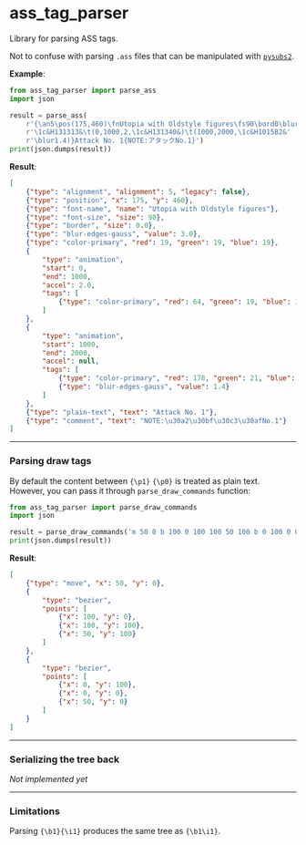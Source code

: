 ass_tag_parser
==============

Library for parsing ASS tags.

Not to confuse with parsing `.ass` files that can be manipulated with
[`pysubs2`](https://github.com/tkarabela/pysubs2).


**Example**:

```python
from ass_tag_parser import parse_ass
import json

result = parse_ass(
    r'{\an5\pos(175,460)\fnUtopia with Oldstyle figures\fs90\bord0\blur3'
    r'\1c&H131313&\t(0,1000,2,\1c&H131340&)\t(1000,2000,\1c&H1015B2&'
    r'\blur1.4)}Attack No. 1{NOTE:アタックNo.1}')
print(json.dumps(result))
```

**Result**:

```json
[
    {"type": "alignment", "alignment": 5, "legacy": false},
    {"type": "position", "x": 175, "y": 460},
    {"type": "font-name", "name": "Utopia with Oldstyle figures"},
    {"type": "font-size", "size": 90},
    {"type": "border", "size": 0.0},
    {"type": "blur-edges-gauss", "value": 3.0},
    {"type": "color-primary", "red": 19, "green": 19, "blue": 19},
    {
        "type": "animation",
        "start": 0,
        "end": 1000,
        "accel": 2.0,
        "tags": [
            {"type": "color-primary", "red": 64, "green": 19, "blue": 19}
        ]
    },
    {
        "type": "animation",
        "start": 1000,
        "end": 2000,
        "accel": null,
        "tags": [
            {"type": "color-primary", "red": 178, "green": 21, "blue": 16},
            {"type": "blur-edges-gauss", "value": 1.4}
        ]
    },
    {"type": "plain-text", "text": "Attack No. 1"},
    {"type": "comment", "text": "NOTE:\u30a2\u30bf\u30c3\u30afNo.1"}
]
```

---

### Parsing draw tags

By default the content between `{\p1}` `{\p0}` is treated as plain text.  
However, you can pass it through `parse_draw_commands` function:

```python
from ass_tag_parser import parse_draw_commands
import json

result = parse_draw_commands('m 50 0 b 100 0 100 100 50 100 b 0 100 0 0 50 0')
print(json.dumps(result))
```

**Result**:

```json
[
    {"type": "move", "x": 50, "y": 0},
    {
        "type": "bezier",
        "points": [
            {"x": 100, "y": 0},
            {"x": 100, "y": 100},
            {"x": 50, "y": 100}
        ]
    },
    {
        "type": "bezier",
        "points": [
            {"x": 0, "y": 100},
            {"x": 0, "y": 0},
            {"x": 50, "y": 0}
        ]
    }
]
```

---

### Serializing the tree back

*Not implemented yet*

---

### Limitations

Parsing `{\b1}{\i1}` produces the same tree as `{\b1\i1}`.
